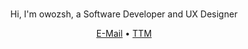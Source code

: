 <div align="center">
  <br>
  <p>Hi, I'm owozsh, a Software Developer and UX Designer</p>
  <p>
    <a href="mailto:owozsh@pm.me">E-Mail</a>
    •
    <a href="owozsh.github.io/ttm/">TTM</a>
  </p>
  <br>
</div>
